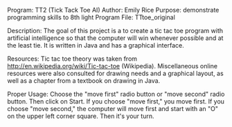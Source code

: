 Program: TT2 (Tick Tack Toe AI)
Author: Emily Rice
Purpose: demonstrate programming skills to 8th light
Program File: TTtoe_original

Description: The goal of this project is a to create a tic tac toe program with artificial intelligence so that the computer will win whenever possible and at the least tie. It is written in Java and has a graphical interface.

Resources: Tic tac toe theory was taken from http://en.wikipedia.org/wiki/Tic-tac-toe (Wikipedia). Miscellaneous online resources were also consulted for drawing needs and a graphical layout, as well as a chapter from a textbook on drawing in Java.

Proper Usage: Choose the "move first" radio button or "move second" radio button. Then click on Start. If you choose "move first," you move first. If you choose "move second," the computer will move first and start with an "O" on the upper left corner square. Then it's your turn.
